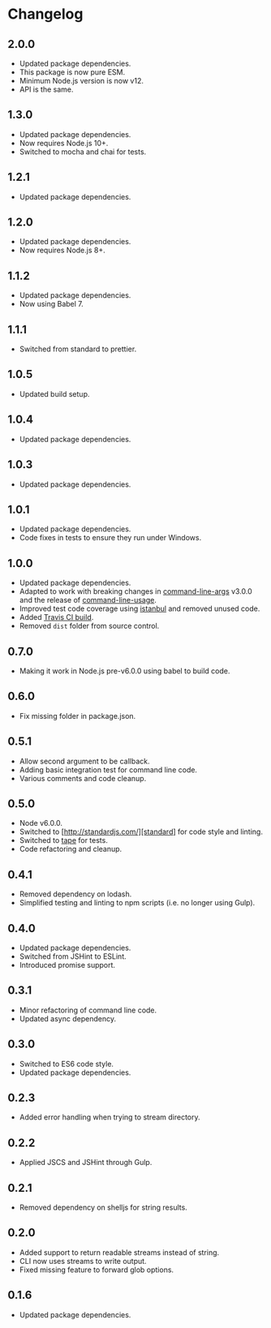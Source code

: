 # Changelog

## 2.0.0

- Updated package dependencies.
- This package is now pure ESM.
- Minimum Node.js version is now v12.
- API is the same.

## 1.3.0

- Updated package dependencies.
- Now requires Node.js 10+.
- Switched to mocha and chai for tests.

## 1.2.1

- Updated package dependencies.

## 1.2.0

- Updated package dependencies.
- Now requires Node.js 8+.

## 1.1.2

- Updated package dependencies.
- Now using Babel 7.

## 1.1.1

- Switched from standard to prettier.

## 1.0.5

- Updated build setup.

## 1.0.4

- Updated package dependencies.

## 1.0.3

- Updated package dependencies.

## 1.0.1

- Updated package dependencies.
- Code fixes in tests to ensure they run under Windows.

## 1.0.0

- Updated package dependencies.
- Adapted to work with breaking changes in [command-line-args][cla] v3.0.0
  and the release of [command-line-usage][clu].
- Improved test code coverage using [istanbul][istanbul] and removed unused
  code.
- Added [Travis CI build][travis].
- Removed `dist` folder from source control.

## 0.7.0

- Making it work in Node.js pre-v6.0.0 using babel to build code.

## 0.6.0

- Fix missing folder in package.json.

## 0.5.1

- Allow second argument to be callback.
- Adding basic integration test for command line code.
- Various comments and code cleanup.

## 0.5.0

- Node v6.0.0.
- Switched to [http://standardjs.com/][standard] for
  code style and linting.
- Switched to [tape][tape] for tests.
- Code refactoring and cleanup.

## 0.4.1

- Removed dependency on lodash.
- Simplified testing and linting to npm scripts (i.e. no longer using
  Gulp).

## 0.4.0

- Updated package dependencies.
- Switched from JSHint to ESLint.
- Introduced promise support.

## 0.3.1

- Minor refactoring of command line code.
- Updated async dependency.

## 0.3.0

- Switched to ES6 code style.
- Updated package dependencies.

## 0.2.3

- Added error handling when trying to stream directory.

## 0.2.2

- Applied JSCS and JSHint through Gulp.

## 0.2.1

- Removed dependency on shelljs for string results.

## 0.2.0

- Added support to return readable streams instead of string.
- CLI now uses streams to write output.
- Fixed missing feature to forward glob options.

## 0.1.6

- Updated package dependencies.

[istanbul]: https://www.npmjs.com/package/istanbul
[standard]: http://standardjs.com/
[tape]: https://www.npmjs.com/package/tape
[cla]: https://www.npmjs.com/package/command-line-args
[clu]: https://www.npmjs.com/package/command-line-usage
[travis]: https://travis-ci.org/smonn/globcat
